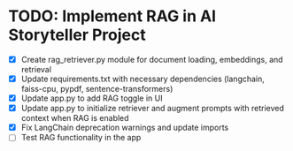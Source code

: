 # TODO: Implement RAG in AI Storyteller Project

- [x] Create rag_retriever.py module for document loading, embeddings, and retrieval
- [x] Update requirements.txt with necessary dependencies (langchain, faiss-cpu, pypdf, sentence-transformers)
- [x] Update app.py to add RAG toggle in UI
- [x] Update app.py to initialize retriever and augment prompts with retrieved context when RAG is enabled
- [x] Fix LangChain deprecation warnings and update imports
- [ ] Test RAG functionality in the app

